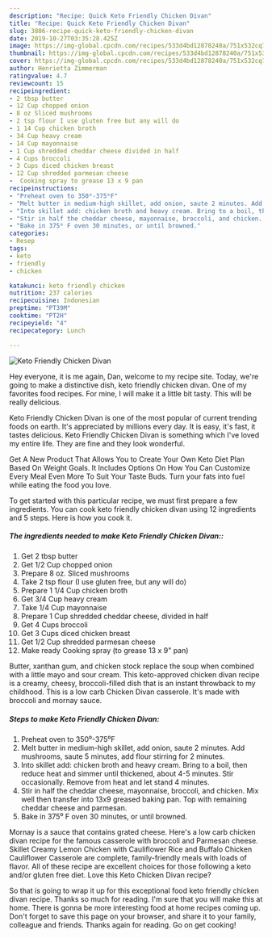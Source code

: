 ```yaml
---
description: "Recipe: Quick Keto Friendly Chicken Divan"
title: "Recipe: Quick Keto Friendly Chicken Divan"
slug: 3806-recipe-quick-keto-friendly-chicken-divan
date: 2019-10-27T03:35:28.425Z
image: https://img-global.cpcdn.com/recipes/533d4bd12878240a/751x532cq70/keto-friendly-chicken-divan-recipe-main-photo.jpg
thumbnail: https://img-global.cpcdn.com/recipes/533d4bd12878240a/751x532cq70/keto-friendly-chicken-divan-recipe-main-photo.jpg
cover: https://img-global.cpcdn.com/recipes/533d4bd12878240a/751x532cq70/keto-friendly-chicken-divan-recipe-main-photo.jpg
author: Henrietta Zimmerman
ratingvalue: 4.7
reviewcount: 15
recipeingredient:
- 2 tbsp butter
- 12 Cup chopped onion
- 8 oz Sliced mushrooms
- 2 tsp flour I use gluten free but any will do
- 1 14 Cup chicken broth
- 34 Cup heavy cream
- 14 Cup mayonnaise
- 1 Cup shredded cheddar cheese divided in half
- 4 Cups broccoli
- 3 Cups diced chicken breast
- 12 Cup shredded parmesan cheese
-  Cooking spray to grease 13 x 9 pan
recipeinstructions:
- "Preheat oven to 350⁰-375⁰F"
- "Melt butter in medium-high skillet, add onion, saute 2 minutes. Add mushrooms, saute 5 minutes, add flour stirring for 2 minutes."
- "Into skillet add: chicken broth and heavy cream. Bring to a boil, then reduce heat and simmer until thickened, about 4-5 minutes. Stir occasionally. Remove from heat and let stand 4 minutes."
- "Stir in half the cheddar cheese, mayonnaise, broccoli, and chicken. Mix well then transfer into 13x9 greased baking pan. Top with remaining cheddar cheese and parmesan."
- "Bake in 375⁰ F oven 30 minutes, or until browned."
categories:
- Resep
tags:
- keto
- friendly
- chicken

katakunci: keto friendly chicken
nutrition: 237 calories
recipecuisine: Indonesian
preptime: "PT39M"
cooktime: "PT2H"
recipeyield: "4"
recipecategory: Lunch

---
```



![Keto Friendly Chicken Divan](https://img-global.cpcdn.com/recipes/533d4bd12878240a/751x532cq70/keto-friendly-chicken-divan-recipe-main-photo.jpg)

Hey everyone, it is me again, Dan, welcome to my recipe site. Today, we're going to make a distinctive dish, keto friendly chicken divan. One of my favorites food recipes. For mine, I will make it a little bit tasty. This will be really delicious.

Keto Friendly Chicken Divan is one of the most popular of current trending foods on earth. It's appreciated by millions every day. It is easy, it's fast, it tastes delicious. Keto Friendly Chicken Divan is something which I've loved my entire life. They are fine and they look wonderful.

Get A New Product That Allows You to Create Your Own Keto Diet Plan Based On Weight Goals. It Includes Options On How You Can Customize Every Meal Even More To Suit Your Taste Buds. Turn your fats into fuel while eating the food you love.


To get started with this particular recipe, we must first prepare a few ingredients. You can cook keto friendly chicken divan using 12 ingredients and 5 steps. Here is how you cook it.

##### The ingredients needed to make Keto Friendly Chicken Divan::

1. Get 2 tbsp butter
1. Get 1/2 Cup chopped onion
1. Prepare 8 oz. Sliced mushrooms
1. Take 2 tsp flour (I use gluten free, but any will do)
1. Prepare 1 1/4 Cup chicken broth
1. Get 3/4 Cup heavy cream
1. Take 1/4 Cup mayonnaise
1. Prepare 1 Cup shredded cheddar cheese, divided in half
1. Get 4 Cups broccoli
1. Get 3 Cups diced chicken breast
1. Get 1/2 Cup shredded parmesan cheese
1. Make ready  Cooking spray (to grease 13 x 9&#34; pan)


Butter, xanthan gum, and chicken stock replace the soup when combined with a little mayo and sour cream. This keto-approved chicken divan recipe is a creamy, cheesy, broccoli-filled dish that is an instant throwback to my childhood. This is a low carb Chicken Divan casserole. It&#39;s made with broccoli and mornay sauce. 

##### Steps to make Keto Friendly Chicken Divan:

1. Preheat oven to 350⁰-375⁰F
1. Melt butter in medium-high skillet, add onion, saute 2 minutes. Add mushrooms, saute 5 minutes, add flour stirring for 2 minutes.
1. Into skillet add: chicken broth and heavy cream. Bring to a boil, then reduce heat and simmer until thickened, about 4-5 minutes. Stir occasionally. Remove from heat and let stand 4 minutes.
1. Stir in half the cheddar cheese, mayonnaise, broccoli, and chicken. Mix well then transfer into 13x9 greased baking pan. Top with remaining cheddar cheese and parmesan.
1. Bake in 375⁰ F oven 30 minutes, or until browned.


Mornay is a sauce that contains grated cheese. Here&#39;s a low carb chicken divan recipe for the famous casserole with broccoli and Parmesan cheese. Skillet Creamy Lemon Chicken with Cauliflower Rice and Buffalo Chicken Cauliflower Casserole are complete, family-friendly meals with loads of flavor. All of these recipe are excellent choices for those following a keto and/or gluten free diet. Love this Keto Chicken Divan recipe? 

So that is going to wrap it up for this exceptional food keto friendly chicken divan recipe. Thanks so much for reading. I'm sure that you will make this at home. There is gonna be more interesting food at home recipes coming up. Don't forget to save this page on your browser, and share it to your family, colleague and friends. Thanks again for reading. Go on get cooking!
